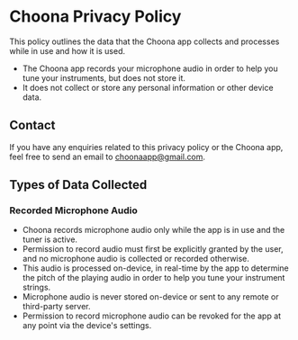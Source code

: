 # Choona Privacy Policy
This policy outlines the data that the Choona app collects and processes while in use and how it is used.
- The Choona app records your microphone audio in order to help you tune your instruments, but does not store it.
- It does not collect or store any personal information or other device data.

## Contact
If you have any enquiries related to this privacy policy or the Choona app, feel free to send an email to [choonaapp@gmail.com](mailto://choonaapp@gmail.com).

## Types of Data Collected
### Recorded Microphone Audio
- Choona records microphone audio only while the app is in use and the tuner is active.
- Permission to record audio must first be explicitly granted by the user, and no microphone audio is collected or recorded otherwise.
- This audio is processed on-device, in real-time by the app to determine the pitch of the playing audio in order to help you tune your instrument strings.
- Microphone audio is never stored on-device or sent to any remote or third-party server.
- Permission to record microphone audio can be revoked for the app at any point via the device's settings.
